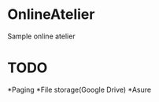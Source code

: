 # OnlineAtelier
Sample online atelier

TODO
================

*Paging
*File storage(Google Drive)
*Asure
